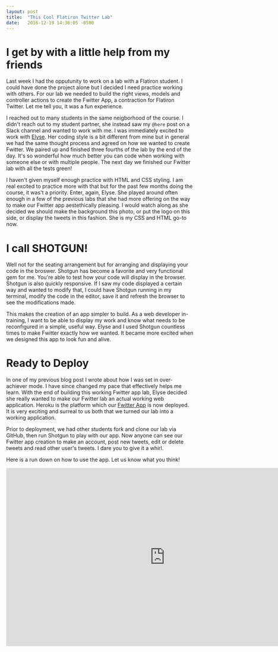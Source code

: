```yaml
---
layout: post
title:  "This Cool Flatiron Twitter Lab"
date:   2016-12-19 14:36:05 -0500
---
```


# I get by with a little help from my friends

Last week I had the opputunity to work on a lab with a Flatiron student.  I could have done the project alone but I decided I need practice working with others.  For our lab we needed to build the right views, models and controller actions to create the Fwitter App, a contraction for Flatiron Twitter.  Let me tell you, it was a fun experience.

I reached out to many students in the same neigborhood of the course.  I didn't reach out to my student partner, she instead saw my `@here` post on a Slack channel and wanted to work with me.  I was immediately excited to work with [Elyse](http://elyseklova.com/).  Her coding style is a bit different from mine but in general we had the same thought process and agreed on how we wanted to create Fwitter.  We paired up and finished three fourths of the lab by the end of the day.  It's so wonderful how much better you can code when working with someone else or with multiple people.  The next day we finished our Fwitter lab with all the tests green!

I haven't given myself enough practice with HTML and CSS styling.  I am real excited to practice more with that but for the past few months doing the course, it was't a priority.  Enter, again, Elyse.  She played around often enough in a few of the previous labs that she had more offering on the way to make our Fwitter app aestethically pleasing.  I would watch along as she decided we should make the background this photo, or put the logo on this side, or display the tweets in this fashion.  She is my CSS and HTML go-to now.

# I call SHOTGUN!

Well not for the seating arrangement but for arranging and displaying your code in the broswer.  Shotgun has become a favorite and very functional gem for me.  You're able to test how your code will display in the browser.  Shotgun is also quickly responsive.  If I saw my code displayed a certain way and wanted to modify that, I could have Shotgun running in my terminal, modify the code in the editor, save it and refresh the browser to see the modifications made.

This makes the creation of an app simpler to build.  As a web developer in-training, I want to be able to display my work and know what needs to be reconfigured in a simple, useful way.  Elyse and I used Shotgun countless times to make Fwitter exactly how we wanted.  It became more excited when we designed this app to look fun and alive.

# Ready to Deploy

In one of my previous blog post I wrote about how I was set in over-achiever mode.  I have since changed my pace that effectively helps me learn.  With the end of building this working Fwitter app lab, Elyse decided she really wanted to make our Fwitter lab an actual working web application.  Heroku is the platform which our [Fwitter App](https://cryptic-coast-51775.herokuapp.com/) is now deployed.  It is very exciting and surreal to us both that we turned our lab into a working application.

Prior to deployment, we had other students fork and clone our lab via GitHub, then run Shotgun to play with our app.  Now anyone can see our Fwitter app creation to make an account, post new tweets, edit or delete tweets and read other user's tweets.  I dare you to give it a whirl.

Here is a run down on how to use the app.  Let us know what you think!
<iframe width="854" height="480" src="https://www.youtube.com/embed/HNodLN9ltKw" frameborder="0" allowfullscreen></iframe>
